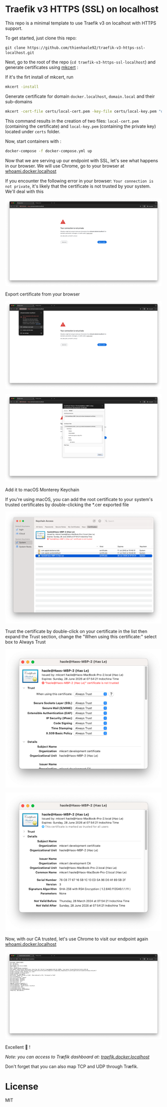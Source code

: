 # Traefik v3 HTTPS (SSL) on localhost

This repo is a minimal template to use Traefik v3 on localhost with HTTPS support.

To get started, just clone this repo:

```
git clone https://github.com/thienhaole92/traefik-v3-https-ssl-localhost.git
```

Next, go to the root of the repo (`cd traefik-v3-https-ssl-localhost`) and generate certificates using [mkcert](https://github.com/FiloSottile/mkcert) :

If it's the firt install of mkcert, run

```bash
mkcert -install
```

Generate certificate for domain `docker.localhost`, `domain.local` and their sub-domains

```bash
mkcert -cert-file certs/local-cert.pem -key-file certs/local-key.pem "docker.localhost" "*.docker.localhost" "domain.local" "*.domain.local"
```

This command results in the creation of two files: `local-cert.pem` (containing the certificate) and `local-key.pem` (containing the private key) located under `certs` folder.

Now, start containers with :

```bash
docker-compose -f docker-compose.yml up
```

Now that we are serving up our endpoint with SSL, let's see what happens in our browser. We will use Chrome, go to your browser at [whoami.docker.localhost](https://whoami.docker.localhost)

If you encounter the following error in your browser: `Your connection is not private`, it's likely that the certificate is not trusted by your system. We'll deal with this

![connection-is-not-private](./docs/connection-is-not-private.png)

Export certificate from your browser

![export-cert-1](./docs/export-cert-1.png)

![export-cert-2](./docs/export-cert-2.png)

Add it to macOS Monterey Keychain

If you're using macOS, you can add the root certificate to your system's trusted certificates by double-clicking the \*.cer exported file

![add-cert](./docs/add-cert.png)

Trust the certificate by double-click on your certificate in the list then expand the Trust section, change the "When using this certificate:" select box to Always Trust

![trust-cert](./docs/trust-cert-1.png)

![trust-cert](./docs/trust-cert-2.png)

Now, with our CA trusted, let's use Chrome to visit our endpoint again [whoami.docker.localhost](https://whoami.docker.localhost)

![traefik](./docs/https-whoami.png)

Excellent :rocket: !

_Note: you can access to Træfik dashboard at: [traefik.docker.localhost](https://traefik.docker.localhost)_

Don't forget that you can also map TCP and UDP through Træfik.

# License

MIT
